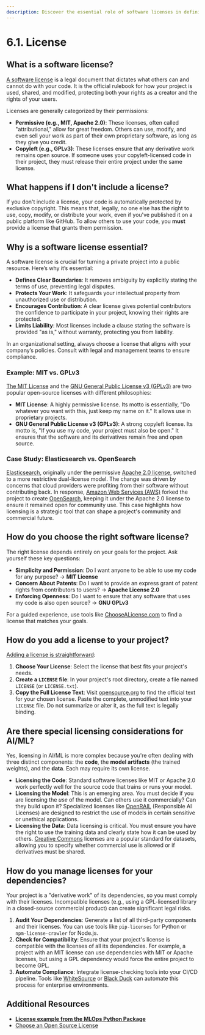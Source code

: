 ```yaml
---
description: Discover the essential role of software licenses in defining how your MLOps project can be used and shared. Learn how to choose the right license based on your project’s goals and ensure compliance with legal and ethical considerations.
---
```


# 6.1. License

## What is a software license?

[A software license](https://en.wikipedia.org/wiki/Software_license) is a legal document that dictates what others can and cannot do with your code. It is the official rulebook for how your project is used, shared, and modified, protecting both your rights as a creator and the rights of your users.

Licenses are generally categorized by their permissions:

- **Permissive (e.g., MIT, Apache 2.0)**: These licenses, often called "attributional," allow for great freedom. Others can use, modify, and even sell your work as part of their own proprietary software, as long as they give you credit.
- **Copyleft (e.g., GPLv3)**: These licenses ensure that any derivative work remains open source. If someone uses your copyleft-licensed code in their project, they must release their entire project under the same license.

## What happens if I don't include a license?

If you don't include a license, your code is automatically protected by exclusive copyright. This means that, legally, no one else has the right to use, copy, modify, or distribute your work, even if you've published it on a public platform like GitHub. To allow others to use your code, you **must** provide a license that grants them permission.

## Why is a software license essential?

A software license is crucial for turning a private project into a public resource. Here’s why it’s essential:

- **Defines Clear Boundaries**: It removes ambiguity by explicitly stating the terms of use, preventing legal disputes.
- **Protects Your Work**: It safeguards your intellectual property from unauthorized use or distribution.
- **Encourages Contribution**: A clear license gives potential contributors the confidence to participate in your project, knowing their rights are protected.
- **Limits Liability**: Most licenses include a clause stating the software is provided "as is," without warranty, protecting you from liability.

In an organizational setting, always choose a license that aligns with your company’s policies. Consult with legal and management teams to ensure compliance.

### Example: MIT vs. GPLv3

[The MIT License](https://en.wikipedia.org/wiki/MIT_License) and the [GNU General Public License v3 (GPLv3)](https://en.wikipedia.org/wiki/GNU_General_Public_License) are two popular open-source licenses with different philosophies:

- **MIT License**: A highly permissive license. Its motto is essentially, "Do whatever you want with this, just keep my name on it." It allows use in proprietary projects.
- **GNU General Public License v3 (GPLv3)**: A strong copyleft license. Its motto is, "If you use my code, your project must also be open." It ensures that the software and its derivatives remain free and open source.

### Case Study: Elasticsearch vs. OpenSearch

[Elasticsearch](https://www.elastic.co/elasticsearch), originally under the permissive [Apache 2.0 license](https://www.apache.org/licenses/LICENSE-2.0), switched to a more restrictive dual-license model. The change was driven by concerns that cloud providers were profiting from their software without contributing back. In response, [Amazon Web Services (AWS)](https://aws.amazon.com/) forked the project to create [OpenSearch](https://opensearch.org/), keeping it under the Apache 2.0 license to ensure it remained open for community use. This case highlights how licensing is a strategic tool that can shape a project's community and commercial future.

## How do you choose the right software license?

The right license depends entirely on your goals for the project. Ask yourself these key questions:

- **Simplicity and Permission**: Do I want anyone to be able to use my code for any purpose? → **MIT License**
- **Concern About Patents**: Do I want to provide an express grant of patent rights from contributors to users? → **Apache License 2.0**
- **Enforcing Openness**: Do I want to ensure that any software that uses my code is also open source? → **GNU GPLv3**

For a guided experience, use tools like [ChooseALicense.com](https://choosealicense.com/) to find a license that matches your goals.

## How do you add a license to your project?

[Adding a license is straightforward](https://docs.github.com/en/repositories/managing-your-repositorys-settings-and-features/customizing-your-repository/licensing-a-repository):

1.  **Choose Your License**: Select the license that best fits your project's needs.
2.  **Create a `LICENSE` file**: In your project's root directory, create a file named `LICENSE` (or `LICENSE.txt`).
3.  **Copy the Full License Text**: Visit [opensource.org](https://opensource.org/licenses) to find the official text for your chosen license. Paste the complete, unmodified text into your `LICENSE` file. Do not summarize or alter it, as the full text is legally binding.

## Are there special licensing considerations for AI/ML?

Yes, licensing in AI/ML is more complex because you're often dealing with three distinct components: the **code**, the **model artifacts** (the trained weights), and the **data**. Each may require its own license.

- **Licensing the Code**: Standard software licenses like MIT or Apache 2.0 work perfectly well for the source code that trains or runs your model.
- **Licensing the Model**: This is an emerging area. You must decide if you are licensing the *use* of the model. Can others use it commercially? Can they build upon it? Specialized licenses like [OpenRAIL](https://www.licenses.ai/blog/2022/8/18/bigscience-open-rail-m-license) (Responsible AI Licenses) are designed to restrict the use of models in certain sensitive or unethical applications.
- **Licensing the Data**: Data licensing is critical. You must ensure you have the right to use the training data and clearly state how it can be used by others. [Creative Commons](https://creativecommons.org/) licenses are a popular standard for datasets, allowing you to specify whether commercial use is allowed or if derivatives must be shared.

## How do you manage licenses for your dependencies?

Your project is a "derivative work" of its dependencies, so you must comply with their licenses. Incompatible licenses (e.g., using a GPL-licensed library in a closed-source commercial product) can create significant legal risks.

1.  **Audit Your Dependencies**: Generate a list of all third-party components and their licenses. You can use tools like `pip-licenses` for Python or `npm-license-crawler` for Node.js.
2.  **Check for Compatibility**: Ensure that your project's license is compatible with the licenses of all its dependencies. For example, a project with an MIT license can use dependencies with MIT or Apache licenses, but using a GPL dependency would force the entire project to become GPL.
3.  **Automate Compliance**: Integrate license-checking tools into your CI/CD pipeline. Tools like [WhiteSource](https://www.whitesourcesoftware.com/) or [Black Duck](https://www.blackducksoftware.com/) can automate this process for enterprise environments.

## Additional Resources

- **[License example from the MLOps Python Package](https://github.com/fmind/mlops-python-package/blob/main/LICENSE.txt)**
- [Choose an Open Source License](https://choosealicense.com/)

